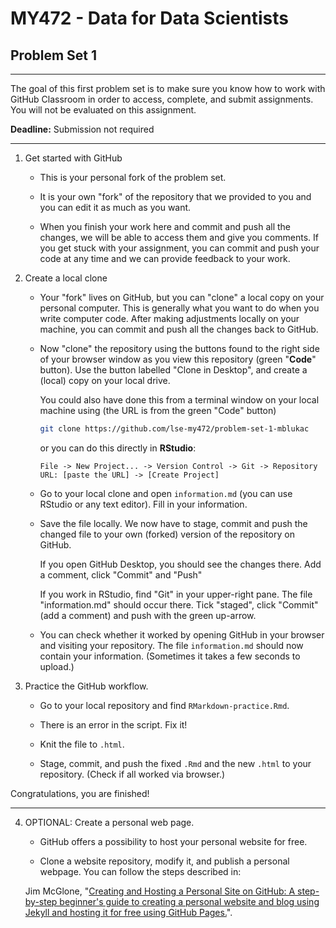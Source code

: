 
# MY472 - Data for Data Scientists

## Problem Set 1
---

The goal of this first problem set is to make sure you know how to work with GitHub Classroom in order to access, complete, and submit assignments. You will not be evaluated on this assignment.

**Deadline:** Submission not required

---

1. Get started with GitHub

    *  This is your personal fork of the problem set.
    
    *  It is your own "fork" of the repository that we provided to you and you can edit it as much as you want.
    
    *  When you finish your work here and commit and push all the changes, we will be able to access them and give you comments. If you get stuck with your assignment, you can commit and push your code at any time and we can provide feedback to your work.
  
2. Create a local clone

    *  Your "fork" lives on GitHub, but you can "clone" a local copy on your personal computer. This is generally what you want to do when you write computer code. After making adjustments locally on your machine, you can commit and push all the changes back to GitHub.
    
    *  Now "clone" the repository using the buttons found to the right side of your browser window as you view this repository (green "__Code__" button).  Use the button labelled "Clone in Desktop", and create a (local) copy on your local drive.
    
        You could also have done this from a terminal window on your local machine using (the URL is from the green "Code" button)
        
        ```bash
        git clone https://github.com/lse-my472/problem-set-1-mblukac
        ```
        
        or you can do this directly in __RStudio__: 
        
        ```
        File -> New Project... -> Version Control -> Git -> Repository URL: [paste the URL] -> [Create Project]
        ```
  
    *  Go to your local clone and open `information.md` (you can use RStudio or any text editor). Fill in your information.
    
    *  Save the file locally. We now have to stage, commit and push the changed file to your own (forked) version of the repository on GitHub.
    
         If you open GitHub Desktop, you should see the changes there. Add a comment, click "Commit" and "Push"
         
         If you work in RStudio, find "Git" in your upper-right pane. The file "information.md" should occur there. Tick "staged", click "Commit" (add a comment) and push with the green up-arrow.
         
    *  You can check whether it worked by opening GitHub in your browser and visiting your repository. The file `information.md` should now contain your information. (Sometimes it takes a few seconds to upload.)
  
3. Practice the GitHub workflow.

    *  Go to your local repository and find `RMarkdown-practice.Rmd`.
    
    *  There is an error in the script. Fix it!
    
    *  Knit the file to `.html`.
    
    *  Stage, commit, and push the fixed `.Rmd` and the new `.html` to your repository. (Check if all worked via browser.)    

Congratulations, you are finished!

---

4.  OPTIONAL: Create a personal web page.

    *  GitHub offers a possibility to host your personal website for free.

    *  Clone a website repository, modify it, and publish a personal webpage.  You can follow the steps described in:

    Jim McGlone, "[Creating and Hosting a Personal Site on GitHub:
     A step-by-step beginner's guide to creating a personal website and blog using Jekyll and hosting it for free using GitHub Pages.](http://jmcglone.com/guides/github-pages/)".
